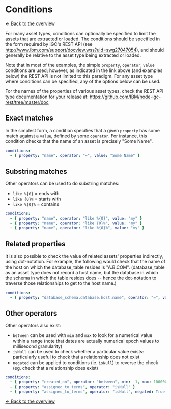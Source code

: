 # Conditions

[<- Back to the overview](../README.md)

For many asset types, conditions can optionally be specified to limit the assets that are extracted or loaded. The conditions should be specified in the form required by IGC's REST API (see http://www.ibm.com/support/docview.wss?uid=swg27047054), and should generally be relative to the asset type being extracted or loaded.

Note that in most of the examples, the simple `property`, `operator`, `value` conditions are used; however, as indicated in the link above (and examples below) the REST API is not limited to this paradigm. For any asset type where conditions can be specified, any of the options below can be used.

For the names of the properties of various asset types, check the REST API type documentation for your release at: https://github.com/IBM/node-igc-rest/tree/master/doc

## Exact matches

In the simplest form, a condition specifies that a given `property` has some match against a `value`, defined by some `operator`. For instance, this condition checks that the name of an asset is precisely "Some Name".

```yml
conditions:
  - { property: "name", operator: "=", value: "Some Name" }
```

## Substring matches

Other operators can be used to do substring matches:

- `like %{0}` = ends with
- `like {0}%` = starts with
- `like %{0}%` = contains

```yml
conditions:
  - { property: "name", operator: "like %{0}", value: "my" }
  - { property: "name", operator: "like {0}%", value: "my" }
  - { property: "name", operator: "like %{0}%", value: "my" }
```

## Related properties

It is also possible to check the value of related assets' properties indirectly, using dot-notation. For example, the following would check that the name of the host on which the database_table resides is "A.B.COM". (database_table as an asset type does not record a host name, but the database in which the schema in which the table resides does -- hence the dot-notation to traverse those relationships to get to the host name.)

```yml
conditions:
  - { property: "database_schema.database.host.name", operator: "=", value: "A.B.COM" }
```

## Other operators

Other operators also exist:

- `between` can be used with `min` and `max` to look for a numerical value within a range (note that dates are actually numerical epoch values to millisecond granularity)
- `isNull` can be used to check whether a particular value exists: particularly useful to check that a relationship does not exist
- `negated` can be applied to conditions (ie. `isNull`) to reverse the check (eg. check that a relationship does exist)

```yml
conditions:
  - { property: "created_on", operator: "between", min: -1, max: 1000000000 }
  - { property: "assigned_to_terms", operator: "isNull" }
  - { property: "assigned_to_terms", operator: "isNull", negated: True }
```

[<- Back to the overview](../README.md)

